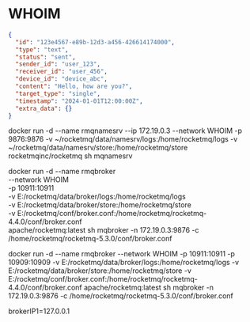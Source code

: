 # WHOIM

```json
{
  "id": "123e4567-e89b-12d3-a456-426614174000",
  "type": "text",
  "status": "sent",
  "sender_id": "user_123",
  "receiver_id": "user_456",
  "device_id": "device_abc",
  "content": "Hello, how are you?",
  "target_type": "single",
  "timestamp": "2024-01-01T12:00:00Z",
  "extra_data": {}
}
```

docker run -d --name rmqnamesrv --ip 172.19.0.3 --network WHOIM -p 9876:9876 -v ~/rocketmq/data/namesrv/logs:/home/rocketmq/logs -v ~/rocketmq/data/namesrv/store:/home/rocketmq/store rocketmqinc/rocketmq sh mqnamesrv


docker run -d --name rmqbroker \
--network WHOIM \
-p 10911:10911 \
-v E:/rocketmq/data/broker/logs:/home/rocketmq/logs \
-v E:/rocketmq/data/broker/store:/home/rocketmq/store \
-v E:/rocketmq/conf/broker.conf:/home/rocketmq/rocketmq-4.4.0/conf/broker.conf \
apache/rocketmq:latest sh mqbroker -n 172.19.0.3:9876 -c /home/rocketmq/rocketmq-5.3.0/conf/broker.conf

docker run -d --name rmqbroker --network WHOIM -p 10911:10911 -p 10909:10909 -v E:/rocketmq/data/broker/logs:/home/rocketmq/logs -v E:/rocketmq/data/broker/store:/home/rocketmq/store -v E:/rocketmq/conf/broker.conf:/home/rocketmq/rocketmq-4.4.0/conf/broker.conf apache/rocketmq:latest sh mqbroker -n 172.19.0.3:9876 -c /home/rocketmq/rocketmq-5.3.0/conf/broker.conf

brokerIP1=127.0.0.1